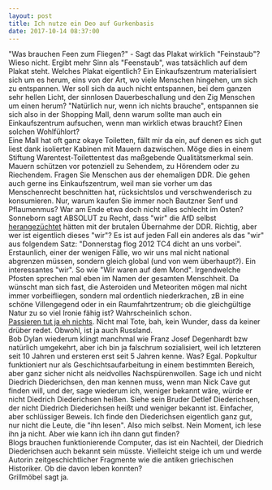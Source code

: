 ```yaml
---
layout: post
title: Ich nutze ein Deo auf Gurkenbasis
date: 2017-10-14 08:37:00
---
```


"Was brauchen Feen zum Fliegen?" - Sagt das Plakat wirklich "Feinstaub"? Wieso nicht. Ergibt mehr Sinn als "Feenstaub", was tatsächlich auf dem Plakat steht. Welches Plakat eigentlich? Ein Einkaufszentrum materialisiert sich um es herum, eins von der Art, wo viele Menschen hingehen, um sich zu entspannen. Wer soll sich da auch nicht entspannen, bei dem ganzen sehr hellen Licht, der sinnlosen Dauerbeschallung und den Zig Menschen um einen herum? "Natürlich nur, wenn ich nichts brauche", entspannen sie sich also in der Shopping Mall, denn warum sollte man auch ein Einkaufszentrum aufsuchen, wenn man wirklich etwas braucht? Einen solchen Wohlfühlort? <br> Eine Mall hat oft ganz okaye Toiletten, fällt mir da ein, auf denen es sich gut liest dank isolierter Kabinen mit Mauern dazwischen. Möge dies in einem Stiftung Warentest-Toilettentest das maßgebende Qualitätsmerkmal sein. Mauern schützen vor potenziell zu Sehendem, zu Hörendem oder zu Riechendem. Fragen Sie Menschen aus der ehemaligen DDR.
Die gehen auch gerne ins Einkaufszentrum, weil man sie vorher um das Menschenrecht beschnitten hat, rücksichtslos und verschwenderisch zu konsumieren. Nur, warum kaufen Sie immer noch Bautzner Senf und Pflaumenmus? War am Ende etwa doch nicht alles schlecht im Osten? Sonneborn sagt ABSOLUT zu Recht, dass "wir" die AfD selbst [herangezüchtet](https://www.unicum.de/de/entertainment/promis-interviews/martin-sonneborn-wir-sind-der-wahlsieger) hätten mit der brutalen Übernahme der DDR. Richtig, aber wer ist eigentlich dieses "wir"? Es ist auf jeden Fall ein anderes als das "wir" aus folgendem Satz: "Donnerstag flog 2012 TC4 dicht an uns vorbei". Erstaunlich, einer der wenigen Fälle, wo wir uns mal nicht national abgrenzen müssen, sondern gleich global (und von wem überhaupt?). Ein interessantes "wir". So wie "Wir waren auf dem Mond". Irgendwelche Pfosten sprechen mal eben im Namen der gesamten Menschheit. Da wünscht man sich fast, die Asteroiden und Meteoriten mögen mal nicht immer vorbeifliegen, sondern mal ordentlich niederkrachen, zB in eine schöne Villengegend oder in ein Raumfahrtzentrum; ob die gleichgültige Natur zu so viel Ironie fähig ist? Wahrscheinlich schon.  
[Passieren tut ja eh nichts](https://de.wikipedia.org/wiki/Meteor_von_Tscheljabinsk). Nicht mal Tote, bah, kein Wunder, dass da keiner drüber redet. Obwohl, ist ja auch Russland. <br>
Bob Dylan wiederum klingt manchmal wie Franz Josef Degenhardt bzw natürlich umgekehrt, aber ich bin ja falschrum sozialisiert, weil ich letzteren seit 10 Jahren und ersteren erst seit 5 Jahren kenne. Was? Egal. Popkultur funktioniert nur als Geschichtsaufarbeitung in einem bestimmten Bereich, aber ganz sicher nicht als neidvolles Nachspürenwollen. Sage ich und nicht Diedrich Diederichsen, den man kennen muss, wenn man Nick Cave gut finden will, und der, sage wiederum ich, weniger bekannt wäre, würde er nicht Diedrich Diederichsen heißen. Siehe sein Bruder Detlef Diederichsen, der nicht Diedrich Diederichsen heißt und weniger bekannt ist. Einfacher, aber schlüssiger Beweis. Ich finde den Diederichsen eigentlich ganz gut, nur nicht die Leute, die "ihn lesen". Also mich selbst. Nein Moment, ich lese ihn ja nicht. Aber wie kann ich ihn dann gut finden? <br>
Blogs brauchen funktionierende Computer, das ist ein Nachteil, der Diedrich Diederichsen auch bekannt sein müsste. Vielleicht steige ich um und werde Autorin zeitgeschichtlicher Fragmente wie die antiken griechischen Historiker. Ob die davon leben konnten?<br>
Grillmöbel sagt ja.
